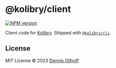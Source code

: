 # @kolibry/client

[![NPM version](https://img.shields.io/npm/v/@kolibry/client?color=3AB9D4&label=)](https://www.npmjs.com/package/@kolibry/client)

Client code for [Kolibry](https://kolibry.show). Shipped with [`@kolibry/cli`](https://www.npmjs.com/package/@kolibry/cli).

## License

MIT License © 2023 [Dennis Ollhoff](https://github.com/nyxb)

